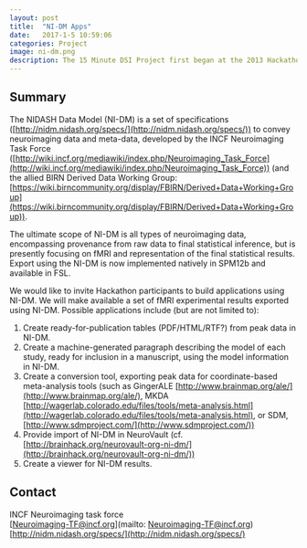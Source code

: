 ```yaml
---
layout: post
title:  "NI-DM Apps"
date:   2017-1-5 10:59:06
categories: Project
image: ni-dm.png
description: The 15 Minute DSI Project first began at the 2013 Hackathon in Paris, France.
---
```

## Summary
The NIDASH Data Model (NI-DM) is a set of specifications ([http://nidm.nidash.org/specs/](http://nidm.nidash.org/specs/)) to convey neuroimaging  data and meta-data, developed by the INCF Neuroimaging Task Force  ([http://wiki.incf.org/mediawiki/index.php/Neuroimaging_Task_Force](http://wiki.incf.org/mediawiki/index.php/Neuroimaging_Task_Force)) (and the allied BIRN Derived Data Working Group: [https://wiki.birncommunity.org/display/FBIRN/Derived+Data+Working+Group](https://wiki.birncommunity.org/display/FBIRN/Derived+Data+Working+Group)).

The ultimate scope of NI-DM is all types of neuroimaging data, encompassing provenance from raw data to final statistical inference, but is presently focusing on fMRI and representation of the final statistical results. Export using the NI-DM is now implemented natively in SPM12b and available in FSL.

We would like to invite Hackathon participants to build applications using NI-DM. We will make available a set of fMRI experimental results exported using NI-DM. Possible applications include (but are not limited to):

1. Create ready-for-publication tables (PDF/HTML/RTF?) from peak data in NI-DM.
2. Create a machine-generated paragraph describing the model of each study, ready for inclusion in a manuscript, using the model information in NI-DM.
3. Create a conversion tool, exporting peak data for coordinate-based meta-analysis tools (such as GingerALE [http://www.brainmap.org/ale/](http://www.brainmap.org/ale/), MKDA [http://wagerlab.colorado.edu/files/tools/meta-analysis.html](http://wagerlab.colorado.edu/files/tools/meta-analysis.html), or SDM, [http://www.sdmproject.com/](http://www.sdmproject.com/))
4. Provide import of NI-DM in NeuroVault (cf. [http://brainhack.org/neurovault-org-ni-dm/](http://brainhack.org/neurovault-org-ni-dm/))
5. Create a viewer for NI-DM results.

## Contact  
INCF Neuroimaging task force  
[Neuroimaging-TF@incf.org](mailto: Neuroimaging-TF@incf.org)  
[http://nidm.nidash.org/specs/](http://nidm.nidash.org/specs/)  

